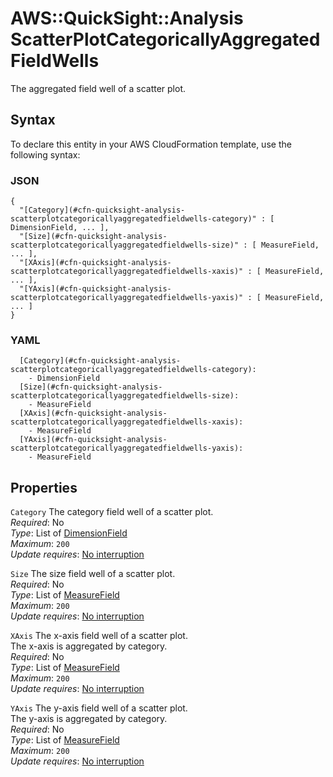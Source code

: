 # AWS::QuickSight::Analysis ScatterPlotCategoricallyAggregatedFieldWells<a name="aws-properties-quicksight-analysis-scatterplotcategoricallyaggregatedfieldwells"></a>

The aggregated field well of a scatter plot\.

## Syntax<a name="aws-properties-quicksight-analysis-scatterplotcategoricallyaggregatedfieldwells-syntax"></a>

To declare this entity in your AWS CloudFormation template, use the following syntax:

### JSON<a name="aws-properties-quicksight-analysis-scatterplotcategoricallyaggregatedfieldwells-syntax.json"></a>

```
{
  "[Category](#cfn-quicksight-analysis-scatterplotcategoricallyaggregatedfieldwells-category)" : [ DimensionField, ... ],
  "[Size](#cfn-quicksight-analysis-scatterplotcategoricallyaggregatedfieldwells-size)" : [ MeasureField, ... ],
  "[XAxis](#cfn-quicksight-analysis-scatterplotcategoricallyaggregatedfieldwells-xaxis)" : [ MeasureField, ... ],
  "[YAxis](#cfn-quicksight-analysis-scatterplotcategoricallyaggregatedfieldwells-yaxis)" : [ MeasureField, ... ]
}
```

### YAML<a name="aws-properties-quicksight-analysis-scatterplotcategoricallyaggregatedfieldwells-syntax.yaml"></a>

```
  [Category](#cfn-quicksight-analysis-scatterplotcategoricallyaggregatedfieldwells-category): 
    - DimensionField
  [Size](#cfn-quicksight-analysis-scatterplotcategoricallyaggregatedfieldwells-size): 
    - MeasureField
  [XAxis](#cfn-quicksight-analysis-scatterplotcategoricallyaggregatedfieldwells-xaxis): 
    - MeasureField
  [YAxis](#cfn-quicksight-analysis-scatterplotcategoricallyaggregatedfieldwells-yaxis): 
    - MeasureField
```

## Properties<a name="aws-properties-quicksight-analysis-scatterplotcategoricallyaggregatedfieldwells-properties"></a>

`Category`  <a name="cfn-quicksight-analysis-scatterplotcategoricallyaggregatedfieldwells-category"></a>
The category field well of a scatter plot\.  
*Required*: No  
*Type*: List of [DimensionField](aws-properties-quicksight-analysis-dimensionfield.md)  
*Maximum*: `200`  
*Update requires*: [No interruption](https://docs.aws.amazon.com/AWSCloudFormation/latest/UserGuide/using-cfn-updating-stacks-update-behaviors.html#update-no-interrupt)

`Size`  <a name="cfn-quicksight-analysis-scatterplotcategoricallyaggregatedfieldwells-size"></a>
The size field well of a scatter plot\.  
*Required*: No  
*Type*: List of [MeasureField](aws-properties-quicksight-analysis-measurefield.md)  
*Maximum*: `200`  
*Update requires*: [No interruption](https://docs.aws.amazon.com/AWSCloudFormation/latest/UserGuide/using-cfn-updating-stacks-update-behaviors.html#update-no-interrupt)

`XAxis`  <a name="cfn-quicksight-analysis-scatterplotcategoricallyaggregatedfieldwells-xaxis"></a>
The x\-axis field well of a scatter plot\.  
The x\-axis is aggregated by category\.  
*Required*: No  
*Type*: List of [MeasureField](aws-properties-quicksight-analysis-measurefield.md)  
*Maximum*: `200`  
*Update requires*: [No interruption](https://docs.aws.amazon.com/AWSCloudFormation/latest/UserGuide/using-cfn-updating-stacks-update-behaviors.html#update-no-interrupt)

`YAxis`  <a name="cfn-quicksight-analysis-scatterplotcategoricallyaggregatedfieldwells-yaxis"></a>
The y\-axis field well of a scatter plot\.  
The y\-axis is aggregated by category\.  
*Required*: No  
*Type*: List of [MeasureField](aws-properties-quicksight-analysis-measurefield.md)  
*Maximum*: `200`  
*Update requires*: [No interruption](https://docs.aws.amazon.com/AWSCloudFormation/latest/UserGuide/using-cfn-updating-stacks-update-behaviors.html#update-no-interrupt)